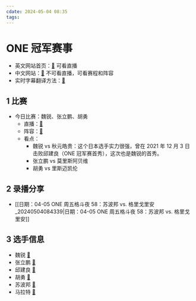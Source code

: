 ```yaml
---
cdate: 2024-05-04 08:35
tags: 
---
```


# ONE 冠军赛事

- 英文网站首页：[🚀](https://watch.onefc.com/) 可看直播
- 中文网站：[🚀](https://www.onefc.com/cn/) 不可看直播，可看赛程和阵容
- 实时字幕翻译方法：[🚀](https://support.google.com/chrome/answer/10538231?hl=zh-Hans) 

## 1 比赛

- 今日比赛：魏锐、张立鹏、胡勇
	- 直播：[🚀](https://watch.onefc.com/events/one-fight-night-22) 
	- 阵容：[🚀](https://www.onefc.com/cn/events/onefightnight22/) 
	- 看点：
		- 魏锐 vs 秋元皓贵：这个日本选手实力很强，曾在 2021 年 12 月 3 日击败邱建良（ONE 冠军赛首秀），这次也是魏锐的首秀。
		- 张立鹏 vs 莫里斯阿贝维
		- 胡勇 vs 里斯迈凯伦

## 2 录播分享

- [[日期：04-05 ONE 周五格斗夜 58：苏波邦 vs. 格里戈里安_20240504084339|日期：04-05 ONE 周五格斗夜 58：苏波邦 vs. 格里戈里安]] 

## 3 选手信息

- 魏锐 [🚀](https://www.onefc.com/cn/athletes/wei-rui/) 
- 张立鹏 [🚀](https://www.onefc.com/cn/athletes/zhang-lipeng/) 
- 邱建良 [🚀](https://www.onefc.com/cn/athletes/qiu-jianliang/) 
- 胡勇 [🚀](https://www.onefc.com/cn/athletes/hu-yong/) 
- 苏波邦 [🚀](https://www.onefc.com/cn/athletes/superbon/) 
- 马拉特 [🚀](https://www.onefc.com/cn/athletes/marat-grigorian/) 